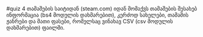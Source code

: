 #quiz 4
თამაშების საიტიდან (steam.com) იდან მომაქვს თამაშების შესახებ ინფორმაცია (bs4 მოდულის დახმარებით), კერძოდ სახელები, თამაშის ჟანრები და მათი ფასები, რომელსაც ვინახავ CSV (csv მოდულის დახმარებით) ფაილში.
